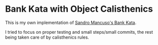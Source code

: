 # Bank Kata with Object Calisthenics

This is my own implementation of [Sandro Mancuso's Bank Kata](https://github.com/sandromancuso/Bank-kata). 

I tried to focus on proper testing and small steps/small commits, the rest being taken care of by calisthenics rules.
